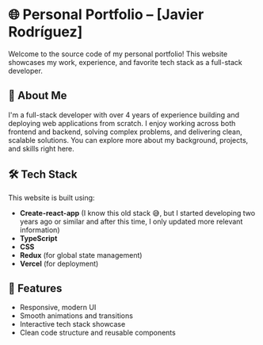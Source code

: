 # 🌐 Personal Portfolio – [Javier Rodríguez]

Welcome to the source code of my personal portfolio! This website showcases my work, experience, and favorite tech stack as a full-stack developer.

## 🚀 About Me

I'm a full-stack developer with over 4 years of experience building and deploying web applications from scratch. I enjoy working across both frontend and backend, solving complex problems, and delivering clean, scalable solutions. You can explore more about my background, projects, and skills right here.

## 🛠️ Tech Stack

This website is built using:

- **Create-react-app** (I know this old stack 😅, but I started developing two years ago or similar and after this time, I only updated  more relevant information)
- **TypeScript**
- **CSS**
- **Redux** (for global state management)
- **Vercel** (for deployment)

## 📁 Features

- Responsive, modern UI
- Smooth animations and transitions
- Interactive tech stack showcase
- Clean code structure and reusable components



